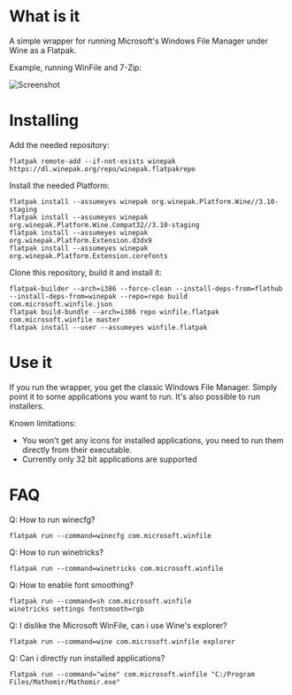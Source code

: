 # What is it #

A simple wrapper for running Microsoft's Windows File Manager under Wine as a Flatpak.

Example, running WinFile and 7-Zip:

![Screenshot](https://raw.githubusercontent.com/egrath/winfile-flatpak/master/com.microsoft.winfile.screenshot.png)

# Installing #

Add the needed repository:

```
flatpak remote-add --if-not-exists winepak https://dl.winepak.org/repo/winepak.flatpakrepo
```

Install the needed Platform:

```
flatpak install --assumeyes winepak org.winepak.Platform.Wine//3.10-staging
flatpak install --assumeyes winepak org.winepak.Platform.Wine.Compat32//3.10-staging
flatpak install --assumeyes winepak org.winepak.Platform.Extension.d3dx9
flatpak install --assumeyes winepak org.winepak.Platform.Extension.corefonts
```

Clone this repository, build it and install it:
```
flatpak-builder --arch=i386 --force-clean --install-deps-from=flathub --install-deps-from=winepak --repo=repo build com.microsoft.winfile.json
flatpak build-bundle --arch=i386 repo winfile.flatpak com.microsoft.winfile master
flatpak install --user --assumeyes winfile.flatpak
```

# Use it #

If you run the wrapper, you get the classic Windows File Manager. Simply point it to some applications you want to run. It's also possible to run installers.

Known limitations:

  - You won't get any icons for installed applications, you need to run them directly from their executable.
  - Currently only 32 bit applications are supported

# FAQ # 
Q: How to run winecfg?
```
flatpak run --command=winecfg com.microsoft.winfile
```

Q: How to run winetricks?
```
flatpak run --command=winetricks com.microsoft.winfile
```

Q: How to enable font smoothing?
```
flatpak run --command=sh com.microsoft.winfile
winetricks settings fontsmooth=rgb
```

Q: I dislike the Microsoft WinFile, can i use Wine's explorer?
```
flatpak run --command=wine com.microsoft.winfile explorer
```

Q: Can i directly run installed applications?
```
flatpak run --command="wine" com.microsoft.winfile "C:/Program Files/Mathomir/Mathomir.exe"
```
